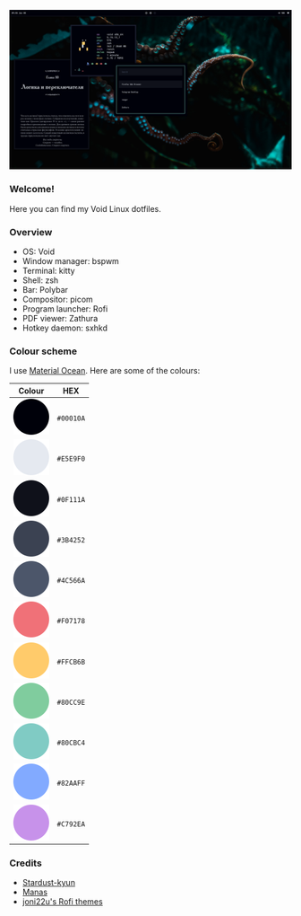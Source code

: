 ![](/.github/screenshots/1.png)

### Welcome!
Here you can find my Void Linux dotfiles.

### Overview
- OS: Void
- Window manager: bspwm
- Terminal: kitty
- Shell: zsh
- Bar: Polybar
- Compositor: picom
- Program launcher: Rofi
- PDF viewer: Zathura
- Hotkey daemon: sxhkd

### Colour scheme
I use [Material Ocean](https://material-theme.site). Here are some of the colours:

| Colour                                 | HEX       |
|----------------------------------------|-----------|
| ![](/.github/color-palette/00010a.svg) | `#00010A` |
| ![](/.github/color-palette/e5e9f0.svg) | `#E5E9F0` |
| ![](/.github/color-palette/0f111a.svg) | `#0F111A` |
| ![](/.github/color-palette/3b4252.svg) | `#3B4252` |
| ![](/.github/color-palette/4c566a.svg) | `#4C566A` |
| ![](/.github/color-palette/f07178.svg) | `#F07178` |
| ![](/.github/color-palette/ffcb6b.svg) | `#FFCB6B` |
| ![](/.github/color-palette/80cc9e.svg) | `#80CC9E` |
| ![](/.github/color-palette/80cbc4.svg) | `#80CBC4` |
| ![](/.github/color-palette/82aaff.svg) | `#82AAFF` |
| ![](/.github/color-palette/c792ea.svg) | `#C792EA` |

### Credits
- [Stardust-kyun](https://github.com/stardust-kyun/dotfiles)
- [Manas](https://github.com/manas140/dotfiles)
- [joni22u's Rofi themes](https://github.com/FrenzyExists/rofi-themes)
